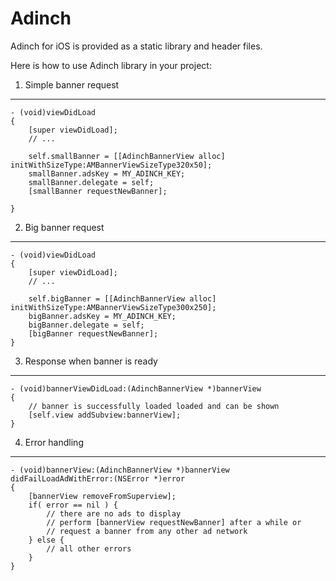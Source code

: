 Adinch
===========

Adinch for iOS is provided as a static library and header files.

Here is how to use Adinch library in your project:


1. Simple banner request
------------------
    - (void)viewDidLoad
    {
        [super viewDidLoad];
        // ...
        
        self.smallBanner = [[AdinchBannerView alloc] initWithSizeType:AMBannerViewSizeType320x50];
    	smallBanner.adsKey = MY_ADINCH_KEY;
		smallBanner.delegate = self;
    	[smallBanner requestNewBanner];
    
    }


2. Big banner request
------------------
    - (void)viewDidLoad
    {
        [super viewDidLoad];
        // ...
        
        self.bigBanner = [[AdinchBannerView alloc] initWithSizeType:AMBannerViewSizeType300x250];
    	bigBanner.adsKey = MY_ADINCH_KEY;
		bigBanner.delegate = self;
    	[bigBanner requestNewBanner];
    }


3. Response when banner is ready
------------------
	- (void)bannerViewDidLoad:(AdinchBannerView *)bannerView
	{
		// banner is successfully loaded loaded and can be shown
    	[self.view addSubview:bannerView];
	}

	
4. Error handling
------------------
	- (void)bannerView:(AdinchBannerView *)bannerView didFailLoadAdWithError:(NSError *)error
	{
		[bannerView removeFromSuperview];
		if( error == nil ) {
			// there are no ads to display
			// perform [bannerView requestNewBanner] after a while or
			// request a banner from any other ad network
		} else {
			// all other errors
		}
	}